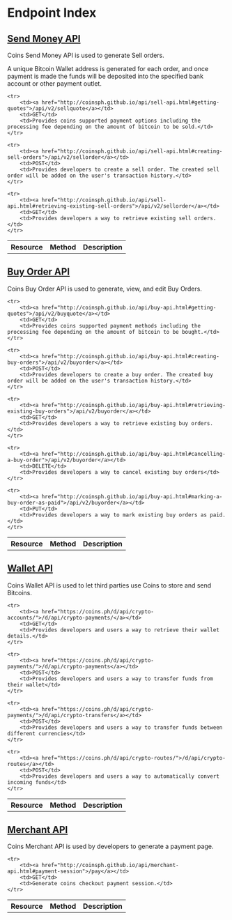 # Endpoint Index

## [Send Money API](sell-api.html)

Coins Send Money API is used to generate Sell orders.

A unique Bitcoin Wallet address is generated for each order, and once payment is
made the funds will be deposited into the specified bank account or other
payment outlet.

<table>
    <th>Resource</th>
    <th>Method</th>
    <th>Description</th>

    <tr>
        <td><a href="http://coinsph.github.io/api/sell-api.html#getting-quotes">/api/v2/sellquote</a></td>
        <td>GET</td>
        <td>Provides coins supported payment options including the processing fee depending on the amount of bitcoin to be sold.</td>
    </tr>

    <tr>
        <td><a href="http://coinsph.github.io/api/sell-api.html#creating-sell-orders">/api/v2/sellorder</a></td>
        <td>POST</td>
        <td>Provides developers to create a sell order. The created sell order will be added on the user's transaction history.</td>
    </tr>

    <tr>
        <td><a href="http://coinsph.github.io/api/sell-api.html#retrieving-existing-sell-orders">/api/v2/sellorder</a></td>
        <td>GET</td>
        <td>Provides developers a way to retrieve existing sell orders.</td>
    </tr>
</table>

## [Buy Order API](buy-api.html)

Coins Buy Order API is used to generate, view, and edit Buy Orders.

<table>
    <th>Resource</th>
    <th>Method</th>
    <th>Description</th>

    <tr>
        <td><a href="http://coinsph.github.io/api/buy-api.html#getting-quotes">/api/v2/buyquote</a></td>
        <td>GET</td>
        <td>Provides coins supported payment methods including the processing fee depending on the amount of bitcoin to be bought.</td>
    </tr>

    <tr>
        <td><a href="http://coinsph.github.io/api/buy-api.html#creating-buy-orders">/api/v2/buyorder</a></td>
        <td>POST</td>
        <td>Provides developers to create a buy order. The created buy order will be added on the user's transaction history.</td>
    </tr>

    <tr>
        <td><a href="http://coinsph.github.io/api/buy-api.html#retrieving-existing-buy-orders">/api/v2/buyorder</a></td>
        <td>GET</td>
        <td>Provides developers a way to retrieve existing buy orders.</td>
    </tr>

    <tr>
        <td><a href="http://coinsph.github.io/api/buy-api.html#cancelling-a-buy-order">/api/v2/buyorder</a></td>
        <td>DELETE</td>
        <td>Provides developers a way to cancel existing buy orders</td>
    </tr>

    <tr>
        <td><a href="http://coinsph.github.io/api/buy-api.html#marking-a-buy-order-as-paid">/api/v2/buyorder</a></td>
        <td>PUT</td>
        <td>Provides developers a way to mark existing buy orders as paid.</td>
    </tr>
</table>

## [Wallet API](wallet-api.html)

Coins Wallet API is used to let third parties use Coins to store and send
Bitcoins.

<table>
    <th>Resource</th>
    <th>Method</th>
    <th>Description</th>

    <tr>
        <td><a href="https://coins.ph/d/api/crypto-accounts/">/d/api/crypto-payments/</a></td>
        <td>GET</td>
        <td>Provides developers and users a way to retrieve their wallet details.</td>
    </tr>

    <tr>
        <td><a href="https://coins.ph/d/api/crypto-payments/">/d/api/crypto-payments</a></td>
        <td>POST</td>
        <td>Provides developers and users a way to transfer funds from their wallet</td>
    </tr>

    <tr>
        <td><a href="https://coins.ph/d/api/crypto-payments/">/d/api/crypto-transfers</a></td>
        <td>POST</td>
        <td>Provides developers and users a way to transfer funds between different currencies</td>
    </tr>

    <tr>
        <td><a href="https://coins.ph/d/api/crypto-routes/">/d/api/crypto-routes</a></td>
        <td>POST</td>
        <td>Provides developers and users a way to automatically convert incoming funds</td>
    </tr>
</table>

## [Merchant API](merchant-api.html)

Coins Merchant API is used by developers to generate a payment page.

<table>
    <th>Resource</th><th>Method</th><th>Description</th>

    <tr>
        <td><a href="http://coinsph.github.io/api/merchant-api.html#payment-session">/pay</a></td>
        <td>GET</td>
        <td>Generate coins checkout payment session.</td>
    </tr>
</table>
